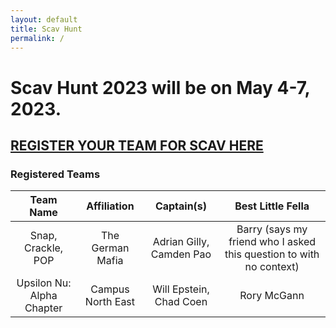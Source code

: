 ```yaml
---
layout: default
title: Scav Hunt
permalink: /
---
```

# Scav Hunt 2023 will be on May 4-7, 2023.

## [REGISTER YOUR TEAM FOR SCAV HERE](https://forms.gle/A7GJZeJqP9EFJ9U36)

### Registered Teams

| Team Name | Affiliation | Captain(s) | Best Little Fella |
| :---: | :---: | :---: | :---: |
| Snap, Crackle, POP | The German Mafia | Adrian Gilly, Camden Pao | Barry (says my friend who I asked this question to with no context) |
| Upsilon Nu: Alpha Chapter | Campus North East | Will Epstein, Chad Coen | Rory McGann |